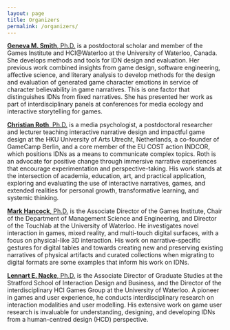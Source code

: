 ```yaml
---
layout: page
title: Organizers
permalink: /organizers/
---
```


[**Geneva M. Smith**, Ph.D.](https://hcigames.com/geneva-m-smith/) is a postdoctoral scholar and member of the Games Institute and HCI@Waterloo at the University of Waterloo, Canada. She develops methods and tools for IDN design and evaluation. Her previous work combined insights from game design, software engineering, affective science, and literary analysis to develop methods for the design and evaluation of generated game character emotions in service of character believability in game narratives. This is one factor that distinguishes IDNs from fixed narratives. She has presented her work as part of
interdisciplinary panels at conferences for media ecology and interactive storytelling for games.

<!--
**Lissa Holloway-Attaway**, Ph.D. is an Associate Professor in Media Arts, Aesthetics, and Narration and a member of the Games, Arts, Media, Experience (GAME) Research Group at the University of Skövde, a co-chair of the “New Media, Digital Cultures and Social Imaginaries in Feminist Posthumanities” research strand at the GEXcel International Collegium for Advanced Transdisciplinary Gender Studies, an executive board member of ARDIN, and a core member of the EU COST action INDCOR, which positions IDNs as a means to communicate complex topics . She conducts interdisciplinary research on a range of digital media and its varied expressive forms and genres. Her interest in emergent media developments and new forms of digital expression and narrative strategies—from social media, to gaming technologies, experimental literature, mixed media performance, and virtual and augmented reality—drives her work.
-->

[**Christian Roth**, Ph.D.](http://www.spieleforschung.de/en/) is a media psychologist, a postdoctoral researcher and lecturer teaching interactive narrative design and impactful game design at the HKU University of Arts Utrecht, Netherlands, a co-founder of GameCamp Berlin, and a core member of the EU COST action INDCOR, which positions IDNs as a means to communicate complex topics. Roth is an advocate for positive change through immersive narrative experiences that encourage experimentation and perspective-taking. His work stands at the intersection of academia, education, art, and practical application, exploring and evaluating the use of interactive narratives, games, and extended realities for personal growth, transformative learning, and systemic thinking.

[**Mark Hancock**, Ph.D.](https://uwaterloo.ca/management-science-engineering/profile/m2hancoc) is the Associate Director of the Games Institute, Chair of the Department of Management Science and Engineering, and Director of the Touchlab at the University of Waterloo. He investigates novel interaction in games, mixed reality, and multi-touch digital surfaces, with a focus on physical-like 3D interaction. His work on narrative-specific gestures for digital tables  and towards creating new and preserving existing narratives of physical artifacts and curated collections when migrating to digital formats  are some examples that inform his work on IDNs.

[**Lennart E. Nacke**, Ph.D.](https://hcigames.com/lennart-nacke/) is the Associate Director of Graduate Studies at the Stratford School of Interaction Design and Business, and the Director of the interdisciplinary HCI Games Group at the University of Waterloo. A pioneer in games and user experience, he conducts interdisciplinary research on interaction modalities and user modelling. His extensive work on game user research is invaluable for understanding, designing, and developing IDNs from a human-centred design (HCD) perspective.
